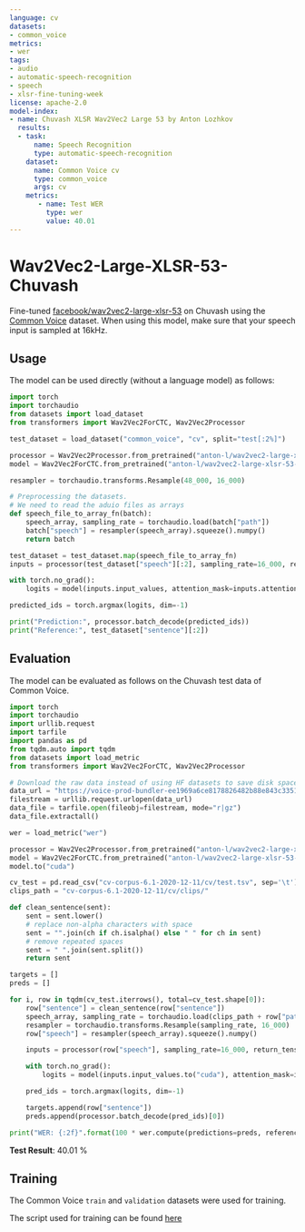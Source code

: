 ```yaml
---
language: cv
datasets:
- common_voice
metrics:
- wer
tags:
- audio
- automatic-speech-recognition
- speech
- xlsr-fine-tuning-week
license: apache-2.0
model-index:
- name: Chuvash XLSR Wav2Vec2 Large 53 by Anton Lozhkov
  results:
  - task: 
      name: Speech Recognition
      type: automatic-speech-recognition
    dataset:
      name: Common Voice cv
      type: common_voice
      args: cv
    metrics:
       - name: Test WER
         type: wer
         value: 40.01
---
```


# Wav2Vec2-Large-XLSR-53-Chuvash

Fine-tuned [facebook/wav2vec2-large-xlsr-53](https://huggingface.co/facebook/wav2vec2-large-xlsr-53) on Chuvash using the [Common Voice](https://huggingface.co/datasets/common_voice) dataset.
When using this model, make sure that your speech input is sampled at 16kHz.

## Usage

The model can be used directly (without a language model) as follows:

```python
import torch
import torchaudio
from datasets import load_dataset
from transformers import Wav2Vec2ForCTC, Wav2Vec2Processor

test_dataset = load_dataset("common_voice", "cv", split="test[:2%]")

processor = Wav2Vec2Processor.from_pretrained("anton-l/wav2vec2-large-xlsr-53-chuvash")
model = Wav2Vec2ForCTC.from_pretrained("anton-l/wav2vec2-large-xlsr-53-chuvash")

resampler = torchaudio.transforms.Resample(48_000, 16_000)

# Preprocessing the datasets.
# We need to read the aduio files as arrays
def speech_file_to_array_fn(batch):
    speech_array, sampling_rate = torchaudio.load(batch["path"])
    batch["speech"] = resampler(speech_array).squeeze().numpy()
    return batch

test_dataset = test_dataset.map(speech_file_to_array_fn)
inputs = processor(test_dataset["speech"][:2], sampling_rate=16_000, return_tensors="pt", padding=True)

with torch.no_grad():
    logits = model(inputs.input_values, attention_mask=inputs.attention_mask).logits

predicted_ids = torch.argmax(logits, dim=-1)

print("Prediction:", processor.batch_decode(predicted_ids))
print("Reference:", test_dataset["sentence"][:2])
```


## Evaluation

The model can be evaluated as follows on the Chuvash test data of Common Voice.

```python
import torch
import torchaudio
import urllib.request
import tarfile
import pandas as pd
from tqdm.auto import tqdm
from datasets import load_metric
from transformers import Wav2Vec2ForCTC, Wav2Vec2Processor

# Download the raw data instead of using HF datasets to save disk space 
data_url = "https://voice-prod-bundler-ee1969a6ce8178826482b88e843c335139bd3fb4.s3.amazonaws.com/cv-corpus-6.1-2020-12-11/cv.tar.gz"
filestream = urllib.request.urlopen(data_url)
data_file = tarfile.open(fileobj=filestream, mode="r|gz")
data_file.extractall()

wer = load_metric("wer")

processor = Wav2Vec2Processor.from_pretrained("anton-l/wav2vec2-large-xlsr-53-chuvash")
model = Wav2Vec2ForCTC.from_pretrained("anton-l/wav2vec2-large-xlsr-53-chuvash")
model.to("cuda")

cv_test = pd.read_csv("cv-corpus-6.1-2020-12-11/cv/test.tsv", sep='\t')
clips_path = "cv-corpus-6.1-2020-12-11/cv/clips/"

def clean_sentence(sent):
    sent = sent.lower()
    # replace non-alpha characters with space
    sent = "".join(ch if ch.isalpha() else " " for ch in sent)
    # remove repeated spaces
    sent = " ".join(sent.split())
    return sent

targets = []
preds = []

for i, row in tqdm(cv_test.iterrows(), total=cv_test.shape[0]):
    row["sentence"] = clean_sentence(row["sentence"])
    speech_array, sampling_rate = torchaudio.load(clips_path + row["path"])
    resampler = torchaudio.transforms.Resample(sampling_rate, 16_000)
    row["speech"] = resampler(speech_array).squeeze().numpy()

    inputs = processor(row["speech"], sampling_rate=16_000, return_tensors="pt", padding=True)

    with torch.no_grad():
        logits = model(inputs.input_values.to("cuda"), attention_mask=inputs.attention_mask.to("cuda")).logits

    pred_ids = torch.argmax(logits, dim=-1)

    targets.append(row["sentence"])
    preds.append(processor.batch_decode(pred_ids)[0])

print("WER: {:2f}".format(100 * wer.compute(predictions=preds, references=targets)))
```

**Test Result**: 40.01 %  


## Training

The Common Voice `train` and `validation` datasets were used for training.

The script used for training can be found [here](github.com)
